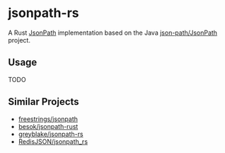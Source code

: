 # jsonpath-rs

A Rust [JsonPath](https://goessner.net/articles/JsonPath/) implementation based on the Java [json-path/JsonPath](https://github.com/json-path/JsonPath) project.

## Usage

TODO

## Similar Projects

- [freestrings/jsonpath](https://github.com/freestrings/jsonpath)
- [besok/jsonpath-rust](https://github.com/besok/jsonpath-rust)
- [greyblake/jsonpath-rs](https://github.com/greyblake/jsonpath-rs)
- [RedisJSON/jsonpath_rs](https://github.com/RedisJSON/jsonpath_rs)
